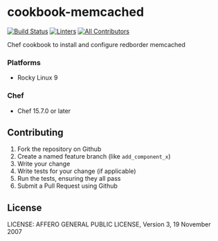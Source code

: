 # cookbook-memcached
[![Build Status][build-shield]][build-url]
[![Linters][linters-shield]][linters-url]
[![All Contributors][contributors-shield]][contributors-url]

<!-- Badges -->
[build-shield]: https://github.com/redBorder/cookbook-memcached/actions/workflows/rpm.yml/badge.svg?branch=master
[build-url]: https://github.com/redBorder/cookbook-memcached/actions/workflows/rpm.yml?query=branch%3Amaster
[linters-shield]: https://github.com/redBorder/cookbook-memcached/actions/workflows/lint.yml/badge.svg?event=push
[linters-url]: https://github.com/redBorder/cookbook-memcached/actions/workflows/lint.yml
[contributors-shield]: https://img.shields.io/badge/all_contributors-9-orange.svg
[contributors-url]: https://github.com/redBorder/cookbook-memcached/graphs/contributors

Chef cookbook to install and configure redborder memcached

### Platforms

- Rocky Linux 9

### Chef

- Chef 15.7.0  or later

## Contributing

1. Fork the repository on Github
2. Create a named feature branch (like `add_component_x`)
3. Write your change
4. Write tests for your change (if applicable)
5. Run the tests, ensuring they all pass
6. Submit a Pull Request using Github

## License

LICENSE: AFFERO GENERAL PUBLIC LICENSE, Version 3, 19 November 2007
